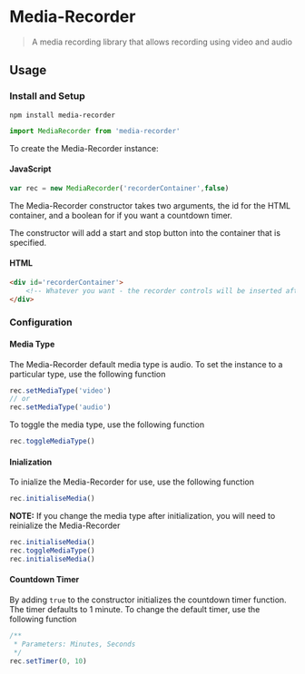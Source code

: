 # Media-Recorder
> A media recording library that allows recording using video and audio

## Usage

### Install and Setup

```shell
npm install media-recorder
```

```Javascript
import MediaRecorder from 'media-recorder'
```

To create the Media-Recorder instance:

#### JavaScript

```Javascript
var rec = new MediaRecorder('recorderContainer',false)
```

The Media-Recorder constructor takes two arguments, the id for the HTML container, and a boolean for if you want a countdown timer.

The constructor will add a start and stop button into the container that is specified.

#### HTML

```HTML
<div id='recorderContainer'>
    <!-- Whatever you want - the recorder controls will be inserted after -->
</div>
```

### Configuration

#### Media Type

The Media-Recorder default media type is audio. To set the instance to a particular type, use the following function

```JavaScript
rec.setMediaType('video')
// or
rec.setMediaType('audio')
```

To toggle the media type, use the following function

```JavaScript
rec.toggleMediaType()
```

#### Inialization

To inialize the Media-Recorder for use, use the following function

```JavaScript
rec.initialiseMedia()
```

**NOTE:** If you change the media type after initialization, you will need to reinialize the Media-Recorder

```JavaScript
rec.initialiseMedia()
rec.toggleMediaType()
rec.initialiseMedia()
```

#### Countdown Timer

By adding ```true``` to the constructor initializes the countdown timer function. The timer defaults to 1 minute. To change the default timer, use the following function

```JavaScript
/**
 * Parameters: Minutes, Seconds 
 */
rec.setTimer(0, 10)
```